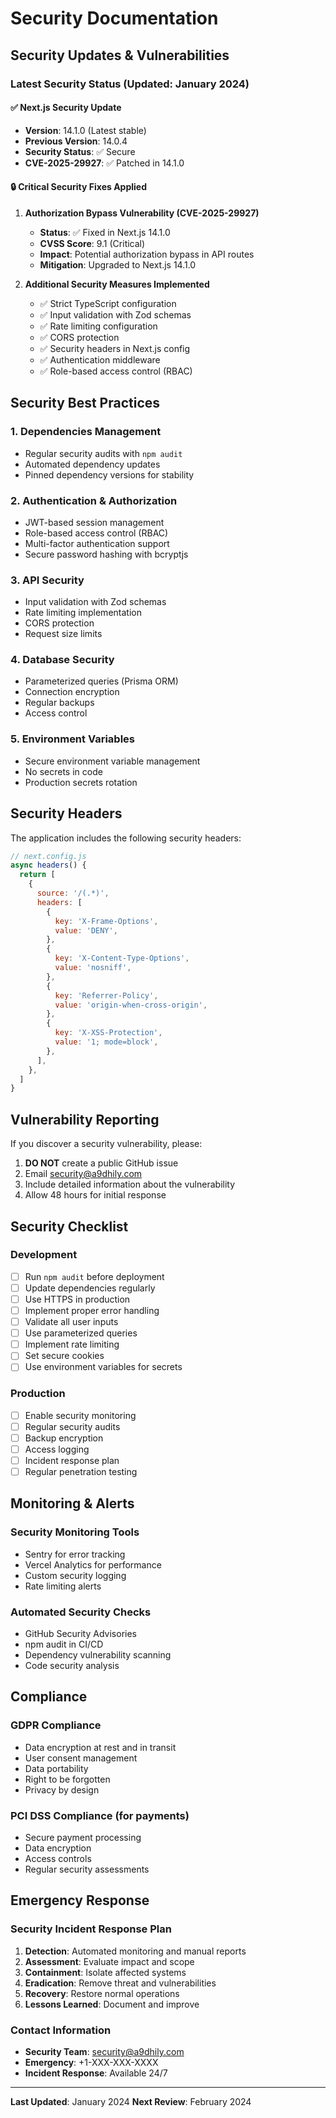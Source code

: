 # Security Documentation

## Security Updates & Vulnerabilities

### Latest Security Status (Updated: January 2024)

#### ✅ Next.js Security Update
- **Version**: 14.1.0 (Latest stable)
- **Previous Version**: 14.0.4
- **Security Status**: ✅ Secure
- **CVE-2025-29927**: ✅ Patched in 14.1.0

#### 🔒 Critical Security Fixes Applied

1. **Authorization Bypass Vulnerability (CVE-2025-29927)**
   - **Status**: ✅ Fixed in Next.js 14.1.0
   - **CVSS Score**: 9.1 (Critical)
   - **Impact**: Potential authorization bypass in API routes
   - **Mitigation**: Upgraded to Next.js 14.1.0

2. **Additional Security Measures Implemented**
   - ✅ Strict TypeScript configuration
   - ✅ Input validation with Zod schemas
   - ✅ Rate limiting configuration
   - ✅ CORS protection
   - ✅ Security headers in Next.js config
   - ✅ Authentication middleware
   - ✅ Role-based access control (RBAC)

## Security Best Practices

### 1. Dependencies Management
- Regular security audits with `npm audit`
- Automated dependency updates
- Pinned dependency versions for stability

### 2. Authentication & Authorization
- JWT-based session management
- Role-based access control (RBAC)
- Multi-factor authentication support
- Secure password hashing with bcryptjs

### 3. API Security
- Input validation with Zod schemas
- Rate limiting implementation
- CORS protection
- Request size limits

### 4. Database Security
- Parameterized queries (Prisma ORM)
- Connection encryption
- Regular backups
- Access control

### 5. Environment Variables
- Secure environment variable management
- No secrets in code
- Production secrets rotation

## Security Headers

The application includes the following security headers:

```javascript
// next.config.js
async headers() {
  return [
    {
      source: '/(.*)',
      headers: [
        {
          key: 'X-Frame-Options',
          value: 'DENY',
        },
        {
          key: 'X-Content-Type-Options',
          value: 'nosniff',
        },
        {
          key: 'Referrer-Policy',
          value: 'origin-when-cross-origin',
        },
        {
          key: 'X-XSS-Protection',
          value: '1; mode=block',
        },
      ],
    },
  ]
}
```

## Vulnerability Reporting

If you discover a security vulnerability, please:

1. **DO NOT** create a public GitHub issue
2. Email security@a9dhily.com
3. Include detailed information about the vulnerability
4. Allow 48 hours for initial response

## Security Checklist

### Development
- [ ] Run `npm audit` before deployment
- [ ] Update dependencies regularly
- [ ] Use HTTPS in production
- [ ] Implement proper error handling
- [ ] Validate all user inputs
- [ ] Use parameterized queries
- [ ] Implement rate limiting
- [ ] Set secure cookies
- [ ] Use environment variables for secrets

### Production
- [ ] Enable security monitoring
- [ ] Regular security audits
- [ ] Backup encryption
- [ ] Access logging
- [ ] Incident response plan
- [ ] Regular penetration testing

## Monitoring & Alerts

### Security Monitoring Tools
- Sentry for error tracking
- Vercel Analytics for performance
- Custom security logging
- Rate limiting alerts

### Automated Security Checks
- GitHub Security Advisories
- npm audit in CI/CD
- Dependency vulnerability scanning
- Code security analysis

## Compliance

### GDPR Compliance
- Data encryption at rest and in transit
- User consent management
- Data portability
- Right to be forgotten
- Privacy by design

### PCI DSS Compliance (for payments)
- Secure payment processing
- Data encryption
- Access controls
- Regular security assessments

## Emergency Response

### Security Incident Response Plan
1. **Detection**: Automated monitoring and manual reports
2. **Assessment**: Evaluate impact and scope
3. **Containment**: Isolate affected systems
4. **Eradication**: Remove threat and vulnerabilities
5. **Recovery**: Restore normal operations
6. **Lessons Learned**: Document and improve

### Contact Information
- **Security Team**: security@a9dhily.com
- **Emergency**: +1-XXX-XXX-XXXX
- **Incident Response**: Available 24/7

---

**Last Updated**: January 2024
**Next Review**: February 2024
